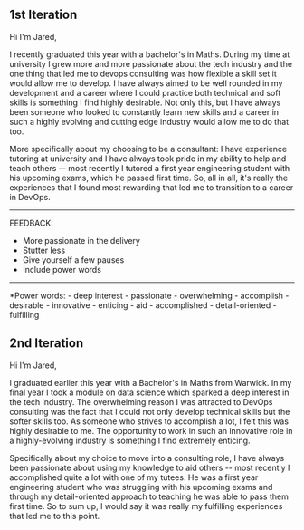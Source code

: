 ## 1st Iteration

Hi I'm Jared,

I recently graduated this year with a bachelor's in Maths. During my time at university I grew more and more passionate about
the tech industry and the one thing that led me to devops consulting was how flexible a skill set it would allow me to
develop. I have always aimed to be well rounded in my development and a career where I could practice both technical
and soft skills is something I find highly desirable. Not only this, but I have always been someone who looked to 
constantly learn new skills and a career in such a highly evolving and cutting edge industry would allow me to do 
that too.

More specifically about my choosing to be a consultant: I have experience tutoring at university and I have always
took pride in my ability to help and teach others -- most recently I tutored a first year engineering student with
his upcoming exams, which he passed first time. So, all in all, it's really the experiences that I found most
rewarding that led me to transition to a career in DevOps.

---
FEEDBACK:
- More passionate in the delivery
- Stutter less
- Give yourself a few pauses
- Include power words
---

*Power words:
    - deep interest
    - passionate
    - overwhelming
    - accomplish
    - desirable
    - innovative
    - enticing
    - aid
    - accomplished
    - detail-oriented
    - fulfilling

## 2nd Iteration

Hi I'm Jared,

I graduated earlier this year with a Bachelor's in Maths from Warwick. In my final year I took a module on data science which sparked a deep interest in the tech industry. The overwhelming reason I was attracted to DevOps consulting was the fact that I could not only develop technical skills but the softer skills too. As someone who strives to accomplish a lot, I felt this was highly desirable to me. The opportunity to work in such an innovative role in a highly-evolving industry is something I find extremely enticing.

Specifically about my choice to move into a consulting role, I have always been passionate about using my knowledge to aid others -- most recently I accomplished quite a lot with one of my tutees. He was a first year engineering student who was struggling with his upcoming exams and through my detail-oriented approach to teaching he was able to pass them first time. So to sum up, I would say it was really my fulfilling experiences that led me to this point.